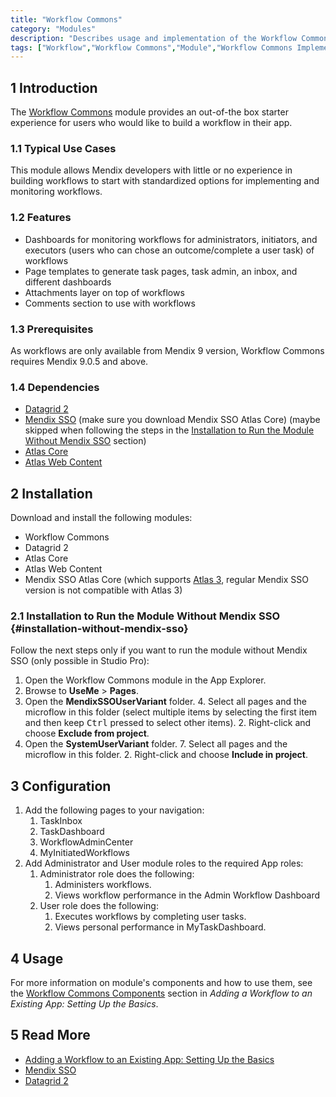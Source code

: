 ```yaml
---
title: "Workflow Commons"
category: "Modules"
description: "Describes usage and implementation of the Workflow Commons module that is used with workflows."
tags: ["Workflow","Workflow Commons","Module","Workflow Commons Implementation"]
---
```


## 1 Introduction

The [Workflow Commons](https://marketplace.mendix.com/link/component/117066) module provides an out-of-the box starter experience for users who would like to build a workflow in their app.

### 1.1 Typical Use Cases

This module allows Mendix developers with little or no experience in building workflows to start with standardized options for implementing and monitoring workflows.

### 1.2 Features

* Dashboards for monitoring workflows for administrators, initiators, and executors (users who can chose an outcome/complete a user task) of workflows
* Page templates to generate task pages, task admin, an inbox, and different dashboards
* Attachments layer on top of workflows
* Comments section to use with workflows

### 1.3 Prerequisites

As workflows are only available from Mendix 9 version, Workflow Commons requires Mendix 9.0.5 and above.

### 1.4  Dependencies

* [Datagrid 2](https://marketplace.mendix.com/link/component/116540)
* [Mendix SSO](https://marketplace.mendix.com/link/component/117212) (make sure you download Mendix SSO Atlas Core) (maybe skipped when following the steps in the [Installation to Run the Module Without Mendix SSO](#installation-without-mendix-sso) section)
* [Atlas Core](https://marketplace.mendix.com/link/component/117187)
* [Atlas Web Content](https://marketplace.mendix.com/link/component/117183)

## 2 Installation 

Download and install the following modules:

* Workflow Commons
* Datagrid 2
* Atlas Core
* Atlas Web Content 
* Mendix SSO Atlas Core (which supports [Atlas 3](/refguide/atlas3-change-summary), regular Mendix SSO version is not compatible with Atlas 3)

### 2.1 Installation to Run the Module Without Mendix SSO {#installation-without-mendix-sso}

Follow the next steps only if you want to run the module without Mendix SSO (only possible in Studio Pro):
1. Open the Workflow Commons module in the App Explorer.
2. Browse to **UseMe** > **Pages**.
3. Open the **MendixSSOUserVariant** folder.
   4. Select all pages and the microflow in this folder (select multiple items by selecting the first item and then keep <kbd>Ctrl</kbd> pressed to select other items).
   2. Right-click and choose **Exclude from project**.
4. Open the **SystemUserVariant** folder.
   7. Select all pages and the microflow in this folder.
   2. Right-click and choose **Include in project**.

## 3 Configuration

1. Add the following pages to your navigation:
    1. TaskInbox
    2. TaskDashboard  
    3. WorkflowAdminCenter
    4. MyInitiatedWorkflows
2. Add Administrator and User module roles to the required App roles:
    1. Administrator role does the following:
        1. Administers workflows.
        2. Views workflow performance in the Admin Workflow Dashboard
    2. User role does the following:
        1. Executes workflows by completing user tasks.
        2. Views personal performance in MyTaskDashboard.

## 4 Usage

For more information on module's components and how to use them, see the [Workflow Commons Components](workflow-setting-up-app#components) section in *Adding a Workflow to an Existing App: Setting Up the Basics*.

## 5 Read More

* [Adding a Workflow to an Existing App: Setting Up the Basics](/refguide/workflow-setting-up-app)
* [Mendix SSO](mendix-sso)
* [Datagrid 2](data-grid-2)
